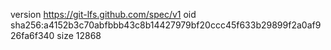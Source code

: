 version https://git-lfs.github.com/spec/v1
oid sha256:a4152b3c70abfbbb43c8b14427979bf20ccc45f633b29899f2a0af926fa6f340
size 12868
